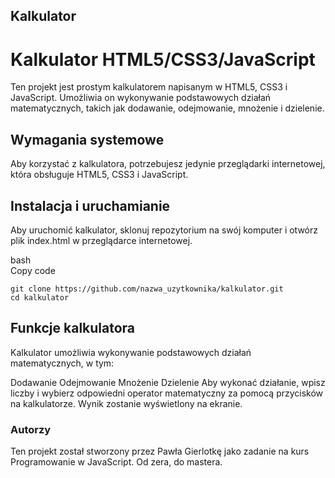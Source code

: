 ## Kalkulator
# Kalkulator HTML5/CSS3/JavaScript
Ten projekt jest prostym kalkulatorem napisanym w HTML5, CSS3 i JavaScript. Umożliwia on wykonywanie podstawowych działań matematycznych, takich jak dodawanie, odejmowanie, mnożenie i dzielenie.

## Wymagania systemowe
Aby korzystać z kalkulatora, potrzebujesz jedynie przeglądarki internetowej, która obsługuje HTML5, CSS3 i JavaScript.

## Instalacja i uruchamianie
Aby uruchomić kalkulator, sklonuj repozytorium na swój komputer i otwórz plik index.html w przeglądarce internetowej.

bash  
Copy code
```
git clone https://github.com/nazwa_uzytkownika/kalkulator.git
cd kalkulator
```
## Funkcje kalkulatora
Kalkulator umożliwia wykonywanie podstawowych działań matematycznych, w tym:

Dodawanie
Odejmowanie
Mnożenie
Dzielenie
Aby wykonać działanie, wpisz liczby i wybierz odpowiedni operator matematyczny za pomocą przycisków na kalkulatorze. Wynik zostanie wyświetlony na ekranie.

### Autorzy
Ten projekt został stworzony przez Pawła Gierlotkę jako zadanie na kurs Programowanie w JavaScript. Od zera, do mastera.
